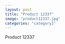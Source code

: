 ```yaml
---
layout: post
title: "Product 12337"
image: "product12337.jpg"
categories: "category1"
---
```

Product 12337
